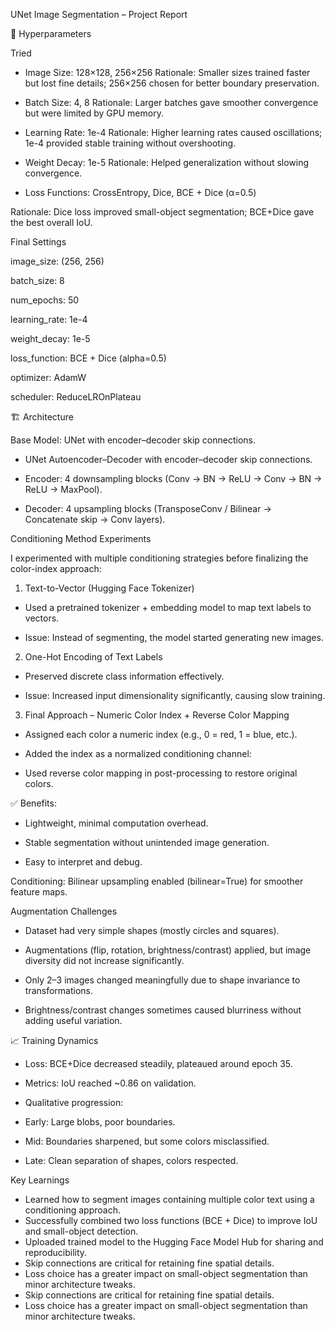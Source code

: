 UNet Image Segmentation – Project Report

📌 Hyperparameters

Tried

* Image Size: 128×128, 256×256
Rationale: Smaller sizes trained faster but lost fine details; 256×256 chosen for better boundary preservation.

* Batch Size: 4, 8
Rationale: Larger batches gave smoother convergence but were limited by GPU memory.

* Learning Rate: 1e-4
Rationale: Higher learning rates caused oscillations; 1e-4 provided stable training without overshooting.

* Weight Decay: 1e-5
Rationale: Helped generalization without slowing convergence.

* Loss Functions: CrossEntropy, Dice, BCE + Dice (α=0.5)

Rationale: Dice loss improved small-object segmentation; BCE+Dice gave the best overall IoU.

Final Settings

image_size: (256, 256)

batch_size: 8

num_epochs: 50

learning_rate: 1e-4

weight_decay: 1e-5

loss_function: BCE + Dice (alpha=0.5)

optimizer: AdamW

scheduler: ReduceLROnPlateau

🏗 Architecture

Base Model: UNet with encoder–decoder skip connections.

* UNet Autoencoder–Decoder with encoder–decoder skip connections.

* Encoder: 4 downsampling blocks (Conv → BN → ReLU → Conv → BN → ReLU → MaxPool).

* Decoder: 4 upsampling blocks (TransposeConv / Bilinear → Concatenate skip → Conv layers).

Conditioning Method Experiments

I experimented with multiple conditioning strategies before finalizing the color-index approach:

1. Text-to-Vector (Hugging Face Tokenizer)

* Used a pretrained tokenizer + embedding model to map text labels to vectors.

* Issue: Instead of segmenting, the model started generating new images.

2. One-Hot Encoding of Text Labels

* Preserved discrete class information effectively.

* Issue: Increased input dimensionality significantly, causing slow training.

3. Final Approach – Numeric Color Index + Reverse Color Mapping

* Assigned each color a numeric index (e.g., 0 = red, 1 = blue, etc.).

* Added the index as a normalized conditioning channel:
* Used reverse color mapping in post-processing to restore original colors.


✅ Benefits:

* Lightweight, minimal computation overhead.

* Stable segmentation without unintended image generation.

* Easy to interpret and debug.

Conditioning: Bilinear upsampling enabled (bilinear=True) for smoother feature maps.

Augmentation Challenges

* Dataset had very simple shapes (mostly circles and squares).

* Augmentations (flip, rotation, brightness/contrast) applied, but image diversity did not increase significantly.

* Only 2–3 images changed meaningfully due to shape invariance to transformations.

* Brightness/contrast changes sometimes caused blurriness without adding useful variation.


📈  Training Dynamics

* Loss: BCE+Dice decreased steadily, plateaued around epoch 35.

* Metrics: IoU reached ~0.86 on validation.

* Qualitative progression:

* Early: Large blobs, poor boundaries.

* Mid: Boundaries sharpened, but some colors misclassified.

* Late: Clean separation of shapes, colors respected.

 Key Learnings
 
* Learned how to segment images containing multiple color text using a conditioning approach.
* Successfully combined two loss functions (BCE + Dice) to improve IoU and small-object detection.
* Uploaded trained model to the Hugging Face Model Hub for sharing and reproducibility.
* Skip connections are critical for retaining fine spatial details.
* Loss choice has a greater impact on small-object segmentation than minor architecture tweaks.
* Skip connections are critical for retaining fine spatial details.
* Loss choice has a greater impact on small-object segmentation than minor architecture tweaks.

